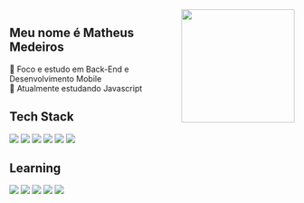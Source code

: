<a href="https://github.com/anuraghazra/convoychat">
      <img align='right' height=200 align="center" src="https://github-readme-stats.vercel.app/api/top-langs?username=medeirxs&layout=compact&langs_count=8&card_width=320&theme=dark&hide_border=true" />
</a>
<h2>Meu nome é Matheus Medeiros</h2>
      <div>
            🔎 Foco e estudo em Back-End e Desenvolvimento Mobile<br>
            📖 Atualmente estudando Javascript<br>
      </div>

<h2>Tech Stack</h2>
      <div>
            <img src="https://img.shields.io/badge/Windows-017AD7?style=for-the-badge&logo=windows&logoColor=white">
            <img src="https://img.shields.io/badge/Photoshop-31A8FF?style=for-the-badge&logo=adobephotoshop&logoColor=black">
            <img src="https://img.shields.io/badge/Premiere-9999FF?style=for-the-badge&logo=adobepremierepro&logoColor=black">
            <img src="https://img.shields.io/badge/After Effects-9999FF?style=for-the-badge&logo=adobeaftereffects&logoColor=black">
            <img src="https://img.shields.io/badge/HTML5-E34F26?style=for-the-badge&logo=html5&logoColor=white">
            <img src="https://img.shields.io/badge/CSS3-1572B6?style=for-the-badge&logo=css3&logoColor=white">
      </div>

<h2>Learning</h2>
      <div>
            <img src="https://img.shields.io/badge/JavaScript-F7DF1E?style=for-the-badge&logo=javascript&logoColor=black">
            <img src="https://img.shields.io/badge/React-61DAFB?style=for-the-badge&logo=react&logoColor=white">
            <img src="https://img.shields.io/badge/Bootstrap-7952B3?style=for-the-badge&logo=bootstrap&logoColor=white">
            <img src="https://img.shields.io/badge/JQuery-0769AD?style=for-the-badge&logo=jquery&logoColor=white">
            <img src="https://img.shields.io/badge/Angular-0F0F11?style=for-the-badge&logo=angular&logoColor=white">
      </div>
